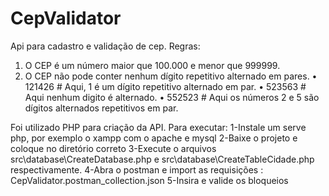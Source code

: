 # CepValidator

Api para cadastro e validação de cep.
Regras:
1. O CEP é um número maior que 100.000 e menor que 999999.
2. O CEP não pode conter nenhum dígito repetitivo alternado em pares.
• 121426 # Aqui, 1 é um dígito repetitivo alternado em par.
• 523563 # Aqui nenhum digito é alternado.
• 552523 # Aqui os números 2 e 5 são dígitos alternados repetitivos em par.

Foi utilizado PHP para criação da API.
Para executar:
1-Instale um serve php, por exemplo o xampp com o apache e mysql
2-Baixe o projeto e coloque no diretório correto
3-Execute o arquivos src\database\CreateDatabase.php e src\database\CreateTableCidade.php respectivamente.
4-Abra o postman e import as requisições : CepValidator.postman_collection.json
5-Insira e valide os bloqueios
